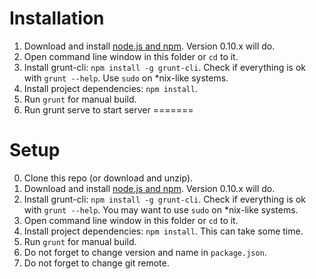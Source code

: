 Installation
============

1. Download and install [node.js and npm](http://nodejs.org/). Version 0.10.x will do.
2. Open command line window in this folder or `cd` to it.
3. Install grunt-cli: `npm install -g grunt-cli`. Check if everything is ok with `grunt --help`. Use `sudo` on *nix-like systems.
4. Install project dependencies: `npm install`.
5. Run `grunt` for manual build.
6. Run grunt serve to start server
=======

Setup
============

0. Clone this repo (or download and unzip).
1. Download and install [node.js and npm](http://nodejs.org/). Version 0.10.x will do.
2. Install grunt-cli: `npm install -g grunt-cli`. Check if everything is ok with `grunt --help`. You may want to use `sudo` on *nix-like systems.
3. Open command line window in this folder or `cd` to it.
4. Install project dependencies: `npm install`. This can take some time.
5. Run `grunt` for manual build.
6. Do not forget to change version and name in `package.json`.
7. Do not forget to change git remote.


